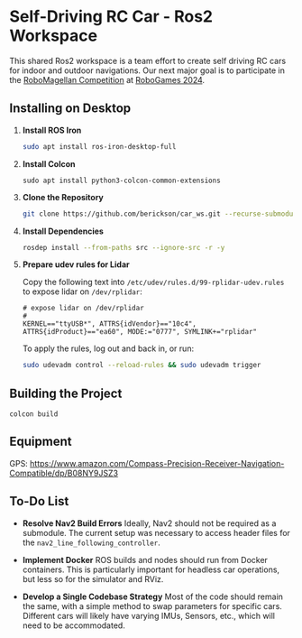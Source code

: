 # Self-Driving RC Car - Ros2 Workspace

This shared Ros2 workspace is a team effort to create self driving RC cars for indoor and outdoor navigations. Our next major goal is to participate in  the [RoboMagellan Competition](http://robogames.net/rules/magellan.php) at [RoboGames 2024](http://robogames.net/index.php).

## Installing on Desktop

1. **Install ROS Iron**
    ```bash
    sudo apt install ros-iron-desktop-full
    ```

2. **Install Colcon**
    ```
    sudo apt install python3-colcon-common-extensions
    ```
3. **Clone the Repository**
    ```bash
    git clone https://github.com/berickson/car_ws.git --recurse-submodules
    ```

4. **Install Dependencies**
    ```bash
    rosdep install --from-paths src --ignore-src -r -y
    ```

5. **Prepare udev rules for Lidar**

    Copy the following text into `/etc/udev/rules.d/99-rplidar-udev.rules` to expose lidar on `/dev/rplidar`:
    ```text
    # expose lidar on /dev/rplidar
    #
    KERNEL=="ttyUSB*", ATTRS{idVendor}=="10c4", ATTRS{idProduct}=="ea60", MODE:="0777", SYMLINK+="rplidar"
    ```
    To apply the rules, log out and back in, or run:
    ```bash
    sudo udevadm control --reload-rules && sudo udevadm trigger
    ```

## Building the Project
```
colcon build
```


## Equipment
GPS: https://www.amazon.com/Compass-Precision-Receiver-Navigation-Compatible/dp/B08NY9JSZ3

## To-Do List

- **Resolve Nav2 Build Errors**
    Ideally, Nav2 should not be required as a submodule. The current setup was necessary to access header files for the `nav2_line_following_controller`.

- **Implement Docker**
    ROS builds and nodes should run from Docker containers. This is particularly important for headless car operations, but less so for the simulator and RViz.

- **Develop a Single Codebase Strategy**
    Most of the code should remain the same, with a simple method to swap parameters for specific cars. Different cars will likely have varying IMUs, Sensors, etc., which will need to be accommodated.

